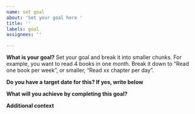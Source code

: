 ```yaml
---
name: set goal
about: 'Set your goal here '
title: ''
labels: goal
assignees: ''

---
```


**What is your goal?**
Set your goal and break it into smaller chunks.
For example, you want to read 4 books in one month. Break it down to “Read one book per week”, or smaller, “Read xx chapter per day”.

**Do you have a target date for this? If yes, write below**

**What will you achieve by completing this goal?**

**Additional context**
